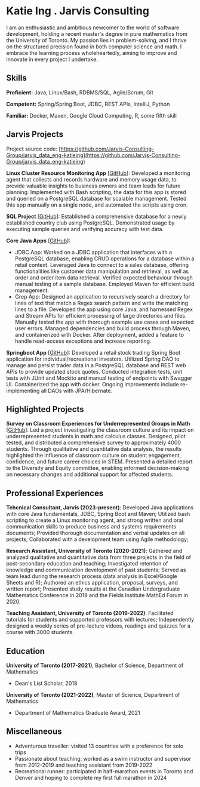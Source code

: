 # Katie Ing . Jarvis Consulting

I am an enthusiastic and ambitious newcomer to the world of software development, holding a recent master's degree in pure mathematics from the University of Toronto. My passion lies in problem-solving, and I thrive on the structured precision found in both computer science and math. I embrace the learning process wholeheartedly, aiming to improve and innovate in every project I undertake.

## Skills

**Proficient:** Java, Linux/Bash, RDBMS/SQL, Agile/Scrum, Git

**Competent:** Spring/Spring Boot, JDBC, REST APIs, IntelliJ, Python

**Familiar:** Docker, Maven, Google Cloud Computing, R, some fifth skill

## Jarvis Projects

Project source code: [https://github.com/Jarvis-Consulting-Group/jarvis_data_eng-katieing](https://github.com/Jarvis-Consulting-Group/jarvis_data_eng-katieing)


**Linux Cluster Resource Monitoring App** [[GitHub](https://github.com/Jarvis-Consulting-Group/jarvis_data_eng-katieing/tree/master/linux_sql)]: Developed a monitoring agent that collects and records hardware and memory usage data, to provide valuable insights to business owners and team leads for future planning. Implemented with Bash scripting, the data for this app is stored and queried on a PostgreSQL database for scalable management. Tested this app manually on a single node, and automated the scripts using cron.

**SQL Project** [[GitHub](https://github.com/Jarvis-Consulting-Group/jarvis_data_eng-katieing/tree/master/sql)]: Established a comprehensive database for a newly established country club using PostgreSQL. Demonstrated usage by executing sample queries and verifying accuracy with test data.

**Core Java Apps** [[GitHub](https://github.com/Jarvis-Consulting-Group/jarvis_data_eng-katieing/tree/master/core_java)]:
      
  - JDBC App: Worked on a JDBC application that interfaces with a PostgreSQL database, enabling CRUD operations for a database within a retail context. Leveraged Java to connect to a sales database, offering functionalities like customer data manipulation and retrieval, as well as order and order item data retrieval. Verified expected behaviour through manual testing of a sample database. Employed Maven for efficient build management.
  - Grep App: Designed an application to recursively search a directory for lines of text that match a Regex search pattern and write the matching lines to a file. Developed the app using core Java, and harnessed Regex and Stream APIs for efficient processing of large directories and files. Manually tested the app with thorough example use cases and expected user errors. Managed dependencies and build process through Maven, and containerized with Docker. After deployment, added a feature to handle read-access exceptions and increase reporting. 

**Springboot App** [[GitHub](https://github.com/Jarvis-Consulting-Group/jarvis_data_eng-katieing/tree/master/springboot)]: Developed a retail stock trading Spring Boot application for individual/recreational investors. Utilized Spring DAO to manage and persist trader data in a PostgreSQL database and REST web APIs to provide updated stock quotes. Conducted integration tests, unit tests with JUnit and Mockito and manual testing of endpoints with Swagger UI. Containerized the app with docker. Ongoing improvements include re-implementing all DAOs with JPA/Hibernate.


## Highlighted Projects
**Survey on Classroom Experiences for Underrepresented Groups in Math** [[GitHub](n/a)]: Led a project investigating the classroom culture and its impact on underrepresented students in math and calculus classes. Designed, pilot tested, and distributed a comprehensive survey to approximately 4000 students. Through qualitative and quantitative data analysis, the results highlighted the influence of classroom culture on student engagement, confidence, and future career choices in STEM. Presented a detailed report to the Diversity and Equity committee, enabling informed decision-making on necessary changes and additional support for affected students.


## Professional Experiences

**Tehcnical Consultant, Jarvis (2023-present)**: Developed Java applications with core Java fundamentals, JDBC, Spring Boot and Maven; Utilized bash scripting to create a Linux monitoring agent, and strong written and oral communication skills to produce business and systems requirements documents; Provided thorough documentation and verbal updates on all projects; Collaborated with a development team using Agile methodology; 

**Research Assistant, University of Toronto (2020-2021)**: Gathered and analyzed qualitative and quantitative data from three projects in the field of post-secondary education and teaching; Investigated retention of knowledge and communication development of past students; Served as team lead during the research process (data analysis in Excel/Google Sheets and R); Authored an ethics application, proposal, surveys, and written report; Presented study results at the Canadian Undergraduate Mathematics Conference in 2019 and the Fields Institute MathEd Forum in 2020.

**Teaching Assistant, University of Toronto (2019-2022)**: Facilitated tutorials for students and supported professors with lectures; Independently designed a weekly series of pre-lecture videos, readings and quizzes for a course with 3000 students.


## Education
**University of Toronto (2017-2021)**, Bachelor of Science, Department of Mathematics
- Dean's List Scholar, 2018

**University of Toronto (2021-2022)**, Master of Science, Department of Mathematics
- Department of Mathematics Graduate Award, 2021


## Miscellaneous
- Adventurous traveller: visited 13 countries with a preference for solo trips
- Passionate about teaching: worked as a swim instructor and supervisor from 2012-2019 and teaching assistant from 2019-2022
- Recreational runner: participated in half-marathon events in Toronto and Denver and hoping to complete my first full marathon in 2024